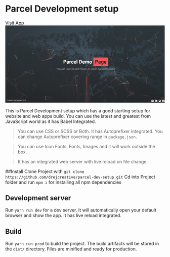 # Parcel Development setup
[Visit App](https://drejcreative.github.io/parcel-dev-setup/)
![Project Screenshot](app.png)

This is Parcel Development setup which has a good starting setup for website and web apps build. You can use the latest and greatest from JavaScript world as it has Babel Integrated.

> You can use CSS or SCSS or Both. It has Autoprefixer integrated. You can change Autoprefixer covering range in `package.json`.

> You can use Icon Fonts, Fonts, Images and it will work outside the box. 

> It has an integrated web server with live reload on file change.

##Install
Clone Project with `git clone https://github.com/drejcreative/parcel-dev-setup.git`
Cd into Project folder and run `npm i` for installing all npm dependencies

## Development server
Run `yarn run dev` for a dev server. It will automatically open your default browser and show the app. It has live reload integrated.


## Build
Run `yarn run prod` to build the project. The build artifacts will be stored in the `dist/` directory. Files are minified and ready for production.
